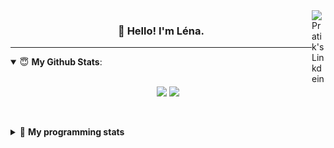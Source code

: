 <!--
<a href="https://twitter.com" target="_blank" rel="nofollow">
 <img align="right" alt="Pratik's Twitter" width="22px" src="https://cdn.jsdelivr.net/npm/simple-icons@v3/icons/twitter.svg" />
</a> 

-->
<a href="https://www.linkedin.com/in/lenagiacalone/" target="_blank" rel="nofollow">
 <img align="right" alt="Pratik's Linkdein" width="22px" src="https://cdn.jsdelivr.net/npm/simple-icons@v3/icons/linkedin.svg" />
</a>



<h3 align="center">👋 Hello! I'm Léna.</h3>

---

<!--
**lgiacalo/lgiacalo** is a ✨ _special_ ✨ repository because its `README.md` (this file) appears on your GitHub profile.

Here are some ideas to get you started:

- 🔭 I’m currently working on ...
- 🌱 I’m currently learning ...
- 👯 I’m looking to collaborate on ...
- 🤔 I’m looking for help with ...
- 💬 Ask me about ...
- 📫 How to reach me: ...
- 😄 Pronouns: ...
- ⚡ Fun fact: ...
-->

<details open>
 <summary> 😇 <b>My Github Stats</b>: </summary>
<br>
<p align = "center">
  <img src = "https://github-readme-stats.vercel.app/api?username=lgiacalo&show_icons=true&theme=nord" width="420">
  <img src = "https://github-readme-stats.vercel.app/api/top-langs/?username=lgiacalo&layout=compact&theme=nord">
</p>
 
<br>
<p align = "center">
  <imp src = "https://github-readme-stats.vercel.app/api/wakatime?username=lgiacalo&theme=nord">
</p>

</details>

<details>
 <summary>🤖 <b>My programming stats</b></summary>
 <br>
 
<!--START_SECTION:waka-->
![Lines of code](https://img.shields.io/badge/From%20Hello%20World%20I%27ve%20Written-966183%20lines%20of%20code-blue)

**🐱 My GitHub Data** 

> 🏆 1,056 Contributions in the Year 2021
 > 
> 📦 297.3 kB Used in GitHub's Storage 
 > 
> 🚫 Not Opted to Hire
 > 
> 📜 44 Public Repositories 
 > 
> 🔑 34 Private Repositories  
 > 
**I'm an Early 🐤** 

```text
🌞 Morning    138 commits    █████░░░░░░░░░░░░░░░░░░░░   19.71% 
🌆 Daytime    370 commits    █████████████░░░░░░░░░░░░   52.86% 
🌃 Evening    184 commits    ██████░░░░░░░░░░░░░░░░░░░   26.29% 
🌙 Night      8 commits      ░░░░░░░░░░░░░░░░░░░░░░░░░   1.14%

```
📅 **I'm Most Productive on Thursday** 

```text
Monday       108 commits    ███░░░░░░░░░░░░░░░░░░░░░░   15.43% 
Tuesday      78 commits     ██░░░░░░░░░░░░░░░░░░░░░░░   11.14% 
Wednesday    134 commits    ████░░░░░░░░░░░░░░░░░░░░░   19.14% 
Thursday     160 commits    █████░░░░░░░░░░░░░░░░░░░░   22.86% 
Friday       82 commits     ███░░░░░░░░░░░░░░░░░░░░░░   11.71% 
Saturday     30 commits     █░░░░░░░░░░░░░░░░░░░░░░░░   4.29% 
Sunday       108 commits    ███░░░░░░░░░░░░░░░░░░░░░░   15.43%

```


📊 **This Week I Spent My Time On** 

```text
⌚︎ Time Zone: Europe/Paris

💬 Programming Languages: 
JavaScript               15 hrs 18 mins      █████████████████░░░░░░░░   68.39% 
JSON                     3 hrs 10 mins       ███░░░░░░░░░░░░░░░░░░░░░░   14.18% 
Markdown                 1 hr 59 mins        ██░░░░░░░░░░░░░░░░░░░░░░░   8.93% 
Twig                     48 mins             █░░░░░░░░░░░░░░░░░░░░░░░░   3.64% 
Bash                     38 mins             ░░░░░░░░░░░░░░░░░░░░░░░░░   2.9%

🔥 Editors: 
VS Code                  22 hrs 22 mins      █████████████████████████   100.0%

🐱‍💻 Projects: 
pappers-engine           17 hrs 4 mins       ███████████████████░░░░░░   76.3% 
Work                     4 hrs 5 mins        ████░░░░░░░░░░░░░░░░░░░░░   18.3% 
testCS                   33 mins             ░░░░░░░░░░░░░░░░░░░░░░░░░   2.48% 
augmentation_capital     27 mins             ░░░░░░░░░░░░░░░░░░░░░░░░░   2.06% 
testMDS                  11 mins             ░░░░░░░░░░░░░░░░░░░░░░░░░   0.85%

💻 Operating System: 
Mac                      22 hrs 22 mins      █████████████████████████   100.0%

```

**I Mostly Code in C** 

```text
C                        26 repos            ████████░░░░░░░░░░░░░░░░░   32.1% 
JavaScript               16 repos            █████░░░░░░░░░░░░░░░░░░░░   19.75% 
HTML                     8 repos             ██░░░░░░░░░░░░░░░░░░░░░░░   9.88% 
Shell                    8 repos             ██░░░░░░░░░░░░░░░░░░░░░░░   9.88% 
C++                      4 repos             █░░░░░░░░░░░░░░░░░░░░░░░░   4.94%

```


**Timeline**

![Chart not found](https://raw.githubusercontent.com/lgiacalo/lgiacalo/main/charts/bar_graph.png) 


 Last Updated on 19/10/2021
<!--END_SECTION:waka-->

</details>
